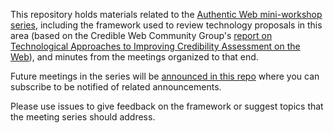 This repository holds materials related to the [Authentic Web mini-workshop series](https://www.w3.org/events/workshops/2025/authentic-web-workshop/), including the framework used to review technology proposals in this area (based on the Credible Web Community Group's [report on Technological Approaches to Improving Credibility Assessment on the Web](https://www.w3.org/2018/10/credibility-tech/)), and minutes from the meetings organized to that end.

Future meetings in the series will be [announced in this repo](https://github.com/w3c/authentic-web-workshop/discussions/1) where you can subscribe to be notified of related announcements.

Please use issues to give feedback on the framework or suggest topics that the meeting series should address.

